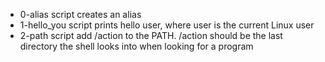 - 0-alias script creates an alias
- 1-hello_you script prints hello user, where user is the current Linux user
- 2-path script add /action to the PATH. /action should be the last directory the shell looks into when looking for a program
